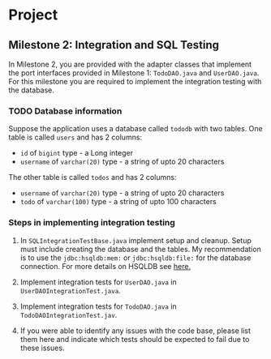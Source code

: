 # Project 

## Milestone 2: Integration and SQL Testing

In Milestone 2, you are provided with the adapter classes that implement the port interfaces provided in Milestone 1: `TodoDAO.java` and `UserDAO.java`. For this milestone you are required to implement the integration testing with the database.

### TODO Database information

Suppose the application uses a database called `tododb` with two tables. One table is called `users` and has 2 columns: 
- `id` of `bigint` type - a Long integer
- `username` of `varchar(20)` type - a string of upto 20 characters 

The other table is called `todos` and has 2 columns:
- `username` of `varchar(20)` type - a string of upto 20 characters 
- `todo` of `varchar(100)` type - a string of upto 100 characters 

### Steps in implementing integration testing

1. In `SQLIntegrationTestBase.java` implement setup and cleanup. Setup must include creating the database and the tables. My recommendation is to use the `jdbc:hsqldb:mem:` or `jdbc:hsqldb:file:` for the database connection. For more details on HSQLDB see [here.](https://www.hsqldb.org/doc/2.0/guide/running-chapt.html)

2. Implement integration tests for `UserDAO.java` in `UserDAOIntegrationTest.java`.

3. Implement integration tests for `TodoDAO.java` in `TodoDAOIntegrationTest.jav`.

4. If you were able to identify any issues with the code base, please list them here and indicate which tests should be expected to fail due to these issues.
